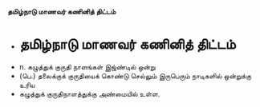 **தமிழ்நாடு மாணவர் கணினித் திட்டம்**
- # தமிழ்நாடு மாணவர் கணினித் திட்டம்
- n. கழுத்துக் குருதி நாளங்கள் இஜ்ண்டில் ஒன்று
- (பெ.) தலைக்குக் குருதியைக் கொண்டு செல்லும் இருபெரும் நாடிகளில் ஒன்றுக்கு உரிய
- கழுத்துக் குருதிநாளத்துக்கு அண்மையில் உள்ள.

